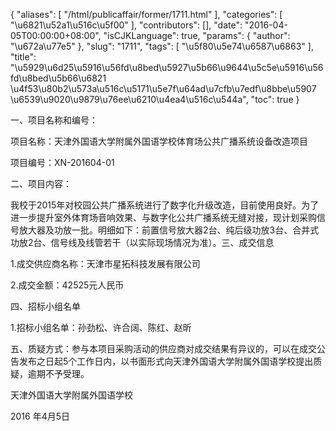 {
    "aliases": [
        "/html/publicaffair/former/1711.html"
    ],
    "categories": [
        "\u6821\u52a1\u516c\u5f00"
    ],
    "contributors": [],
    "date": "2016-04-05T00:00:00+08:00",
    "isCJKLanguage": true,
    "params": {
        "author": "\u672a\u77e5"
    },
    "slug": "1711",
    "tags": [
        "\u5f80\u5e74\u6587\u6863"
    ],
    "title": "\u5929\u6d25\u5916\u56fd\u8bed\u5927\u5b66\u9644\u5c5e\u5916\u56fd\u8bed\u5b66\u6821 \u4f53\u80b2\u573a\u516c\u5171\u5e7f\u64ad\u7cfb\u7edf\u8bbe\u5907 \u6539\u9020\u9879\u76ee\u6210\u4ea4\u516c\u544a",
    "toc": true
}

一、项目名称和编号：




项目名称：天津外国语大学附属外国语学校体育场公共广播系统设备改造项目




项目编号：XN-201604-01




二、项目内容：




我校于2015年对校园公共广播系统进行了数字化升级改造，目前使用良好。为了进一步提升室外体育场音响效果、与数字化公共广播系统无缝对接，现计划采购信号放大器及功放一批。明细如下：前置信号放大器2台、纯后级功放3台、合并式功放2台、信号线及线管若干（以实际现场情况为准）。三、成交信息




1.成交供应商名称：天津市星拓科技发展有限公司




2.成交金额：42525元人民币




四、招标小组名单




1.招标小组名单：孙劲松、许合阔、陈红、赵昕




五、质疑方式：参与本项目采购活动的供应商对成交结果有异议的，可以在成交公告发布之日起5个工作日内，以书面形式向天津外国语大学附属外国语学校提出质疑，逾期不予受理。




天津外国语大学附属外国语学校




2016 年4月5日


